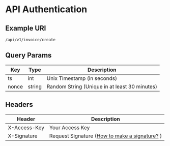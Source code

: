 # API Authentication

## Example URI

``` 
/api/v1/invoice/create
```

## Query Params

| Key | Type | Description |
| --- | --- | --- |
| ts | int | Unix Timestamp (in seconds) |
| nonce | string | Random String (Unique in at least 30 minutes) |

## Headers

| Header | Description |
| --- | --- |
| X-Access-Key | Your Access Key |
| X-Signature | Request Signature ([How to make a signature?](/Signature.md) ) |

